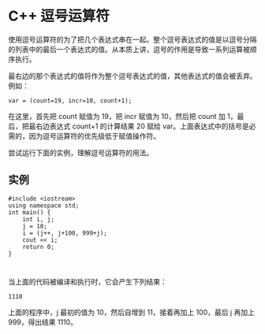 # C++ 逗号运算符

使用逗号运算符的为了把几个表达式串在一起。整个逗号表达式的值是以逗号分隔的列表中的最后一个表达式的值。从本质上讲，逗号的作用是导致一系列运算被顺序执行。

最右边的那个表达式的值将作为整个逗号表达式的值，其他表达式的值会被丢弃。例如：

```
var = (count=19, incr=10, count+1);
```

在这里，首先把 count 赋值为 19，把 incr 赋值为 10，然后把 count 加 1，最后，把最右边表达式 count+1 的计算结果 20 赋给 var。上面表达式中的括号是必需的，因为逗号运算符的优先级低于赋值操作符。

尝试运行下面的实例，理解逗号运算符的用法。

## 实例

```
#include <iostream> 
using namespace std;   
int main() {    
	int i, j;        
	j = 10;    
	i = (j++, j+100, 999+j);      
	cout << i;        
	return 0; 
}
```

#

当上面的代码被编译和执行时，它会产生下列结果：

```
1110
```

上面的程序中，j 最初的值为 10，然后自增到 11，接着再加上 100，最后 j 再加上 999，得出结果 1110。